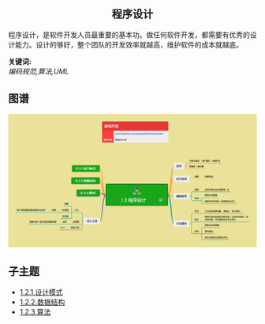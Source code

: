 <h2 align="center">程序设计</h2>
<p>
程序设计，是软件开发人员最重要的基本功。做任何软件开发，都需要有优秀的设计能力。设计的够好，整个团队的开发效率就越高，维护软件的成本就越底。
</p>

**关键词:**<br/>
*编码规范,算法,UML*

## 图谱
![图片加载中...](../exports/1.2.程序设计.png?raw=true)

## 子主题
* [1.2.1.设计模式](mds/1.2.1.设计模式.md)
* [1.2.2.数据结构](mds/1.2.2.数据结构.md)
* [1.2.3.算法](mds/1.2.3.算法.md)
